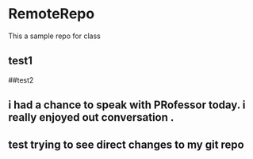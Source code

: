 # RemoteRepo
This a sample repo for class

## test1

##test2

## i had a chance to speak with PRofessor today. i really enjoyed out conversation . 

## test trying to see direct changes to my git repo
